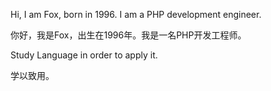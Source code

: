 Hi, I am Fox, born in 1996. I am a PHP development engineer.

你好，我是Fox，出生在1996年。我是一名PHP开发工程师。


Study Language in order to apply it.

学以致用。

